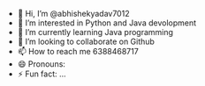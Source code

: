 - 👋 Hi, I’m @abhishekyadav7012
- 👀 I’m interested in Python and Java devolopment
- 🌱 I’m currently learning Java programming
- 💞️ I’m looking to collaborate on Github
- 📫 How to reach me 6388468717
- 😄 Pronouns: 
- ⚡ Fun fact: ...

<!---
abhishekyadav7012/abhishekyadav7012 is a ✨ special ✨ repository because its `README.md` (this file) appears on your GitHub profile.
You can click the Preview link to take a look at your changes.
--->
